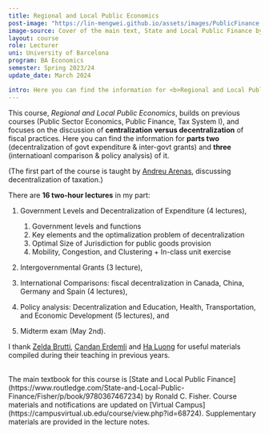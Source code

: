 ```yaml
---
title: Regional and Local Public Economics
post-image: "https://lin-mengwei.github.io/assets/images/PublicFinance.png"
image-source: Cover of the main text, State and Local Public Finance by Ronald Fisher. 
layout: course
role: Lecturer
uni: University of Barcelona
program: BA Economics 
semester: Spring 2023/24
update_date: March 2024

intro: Here you can find the information for <b>Regional and Local Public Economics</b> taught in Spring semester, 2023/24. This is a <b>third-year compulsory course</b> for undergraduate Economics majors at the University of Barcelona.
---
```



This course, *Regional and Local Public Economics*, builds on previous courses (Public Sector Economics, Public Finance, Tax System I), and focuses on the discussion of <b>centralization versus decentralization</b> of fiscal practices. Here you can find the information for <b>parts two</b> (decentralization of govt expenditure & inter-govt grants) and <b>three</b> (internatioanl comparison & policy analysis) of it. 

(The first part of the course is taught by [Andreu Arenas](https://sites.google.com/site/andreuarenasweb/home), discussing decentralization of taxation.)

There are **16 two-hour lectures** in my part:

1. Government Levels and Decentralization of Expenditure (4 lectures), 
	1. Government levels and functions
	2. Key elements and the optimalization problem of decentralization
	3. Optimal Size of Jurisdiction for public goods provision
	4. Mobility, Congestion, and Clustering + In-class unit exercise

2. Intergovernmental Grants (3 lecture), 

3. International Comparisons: fiscal decentralization in Canada, China, Germany and Spain (4 lectures),

4. Policy analysis: Decentralization and Education, Health, Transportation, and Economic Development (5 lectures), and

5. Midterm exam (May 2nd).

I thank [Zelda Brutti](https://sites.google.com/site/zeldabrutti/), [Candan Erdemli](https://candanerdemli.com/) and [Ha Luong](https://haluong.weebly.com/) for useful materials compiled during their teaching in previous years.


<br>
The main textbook for this course is [State and Local Public Finance](https://www.routledge.com/State-and-Local-Public-Finance/Fisher/p/book/9780367467234) by Ronald C. Fisher. Course materials and notifications are updated on [Virtual Campus](https://campusvirtual.ub.edu/course/view.php?id=68724). Supplementary materials are provided in the lecture notes.
